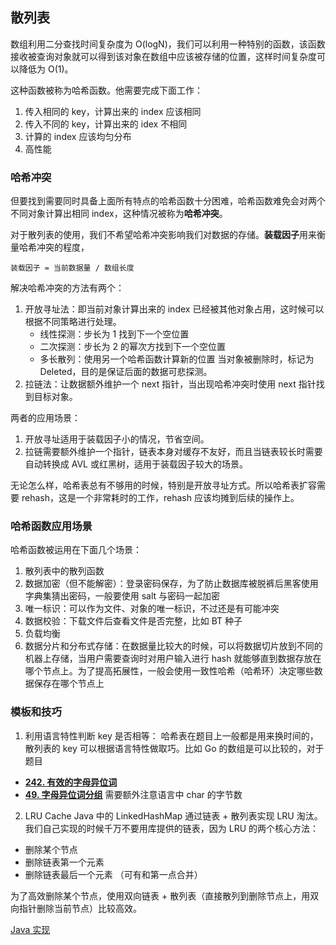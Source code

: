 ##  散列表

数组利用二分查找时间复杂度为 O(logN)，我们可以利用一种特别的函数，该函数接收被查询对象就可以得到该对象在数组中应该被存储的位置，这样时间复杂度可以降低为 O(1)。

这种函数被称为哈希函数。他需要完成下面工作：
1. 传入相同的 key，计算出来的 index 应该相同
2. 传入不同的 key，计算出来的 idex 不相同
3. 计算的 index 应该均匀分布
4. 高性能


###  哈希冲突
但要找到需要同时具备上面所有特点的哈希函数十分困难，哈希函数难免会对两个不同对象计算出相同 index，这种情况被称为**哈希冲突**。

对于散列表的使用，我们不希望哈希冲突影响我们对数据的存储。**装载因子**用来衡量哈希冲突的程度，
```
装载因子 = 当前数据量 / 数组长度
```
解决哈希冲突的方法有两个：
1. 开放寻址法：即当前对象计算出来的 index 已经被其他对象占用，这时候可以根据不同策略进行处理。
    * 线性探测：步长为 1 找到下一个空位置
    * 二次探测：步长为 2 的幂次方找到下一个空位置
    * 多长散列：使用另一个哈希函数计算新的位置
当对象被删除时，标记为 Deleted，目的是保证后面的数据可悲探测。
2. 拉链法：让数据额外维护一个 next 指针，当出现哈希冲突时使用 next 指针找到目标对象。

两者的应用场景：
1. 开放寻址适用于装载因子小的情况，节省空间。
2. 拉链需要额外维护一个指针，链表本身对缓存不友好，而且当链表较长时需要自动转换成 AVL 或红黑树，适用于装载因子较大的场景。

无论怎么样，哈希表总有不够用的时候，特别是开放寻址方式。所以哈希表扩容需要 rehash，这是一个非常耗时的工作，rehash 应该均摊到后续的操作上。

### 哈希函数应用场景
哈希函数被运用在下面几个场景：
1. 散列表中的散列函数
2. 数据加密（但不能解密）：登录密码保存，为了防止数据库被脱裤后黑客使用字典集猜出密码，一般要使用 salt 与密码一起加密
3. 唯一标识：可以作为文件、对象的唯一标识，不过还是有可能冲突
4. 数据校验：下载文件后查看文件是否完整，比如 BT 种子
5. 负载均衡
6. 数据分片和分布式存储：在数据量比较大的时候，可以将数据切片放到不同的机器上存储，当用户需要查询时对用户输入进行 hash 就能够直到数据存放在哪个节点上。为了提高拓展性，一般会使用一致性哈希（哈希环）决定哪些数据保存在哪个节点上


###  模板和技巧

1. 利用语言特性判断 key 是否相等：
哈希表在题目上一般都是用来换时间的，散列表的 key 可以根据语言特性做取巧。比如 Go 的数组是可以比较的，对于题目 
- ****[242. 有效的字母异位词](https://leetcode-cn.com/problems/valid-anagram/)****
- ****[49. 字母异位词分组](https://leetcode-cn.com/problems/group-anagrams/)****
需要额外注意语言中 char 的字节数

2. LRU Cache
Java 中的 LinkedHashMap 通过链表 + 散列表实现 LRU 淘汰。我们自己实现的时候千万不要用库提供的链表，因为 LRU 的两个核心方法：
* 删除某个节点
* 删除链表第一个元素
* 删除链表最后一个元素 （可有和第一点合并）

为了高效删除某个节点，使用双向链表 + 散列表（直接散列到删除节点上，用双向指针删除当前节点）比较高效。

[Java 实现](LRUCache.java)

###  


